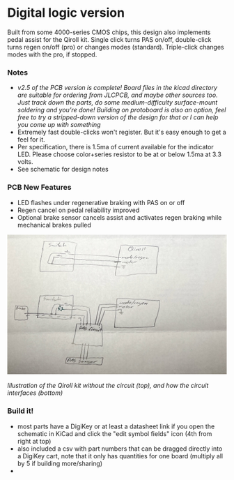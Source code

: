 # Digital logic version

Built from some 4000-series CMOS chips, this design also implements pedal assist for the Qiroll kit. Single click turns PAS on/off, double-click turns regen on/off (pro) or changes modes (standard). Triple-click changes modes with the pro, if stopped.

### Notes
* _v2.5 of the PCB version is complete! Board files in the kicad directory are suitable for ordering from JLCPCB, and maybe other sources too. Just track down the parts, do some medium-difficulty surface-mount soldering and you're done! Building on protoboard is also an option, feel free to try a stripped-down version of the design for that or I can help you come up with something_
* Extremely fast double-clicks won't register. But it's easy enough to get a feel for it.
* Per specification, there is 1.5ma of current available for the indicator LED. Please choose color+series resistor to be at or below 1.5ma at 3.3 volts.
* See schematic for design notes

### PCB New Features
* LED flashes under regenerative braking with PAS on or off
* Regen cancel on pedal reliability improved
* Optional brake sensor cancels assist and activates regen braking while mechanical brakes pulled

<img src="/digital_logic_build/img/block_diagram.jpg?raw=true" alt="switch with LED added" width="800"/>

_Illustration of the Qiroll kit without the circuit (top), and how the circuit interfaces (bottom)_

### Build it!
* most parts have a DigiKey or at least a datasheet link if you open the schematic in KiCad and click the "edit symbol fields" icon (4th from right at top)
* also included a csv with part numbers that can be dragged directly into a DigiKey cart, note that it only has quantities for one board (multiply all by 5 if building more/sharing)
* 
